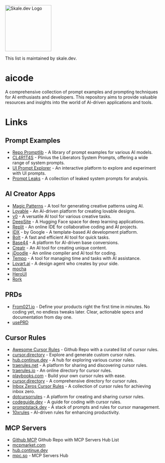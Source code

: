 <img src="https://skale.dev/wp-content/uploads/2024/10/skalelogo_grey_trans-300x150.png" alt="Skale.dev Logo" width="150">

This list is maintained by skale.dev.

# aicode

A comprehensive collection of prompt examples and prompting techniques for AI enthusiasts and developers. This repository aims to provide valuable resources and insights into the world of AI-driven applications and tools.

# Links

## Prompt Examples

- [Repo Promptlib](./promptlib) - A library of prompt examples for various AI models.
- [CL4R1T4S](https://github.com/elder-plinius/CL4R1T4S) - Plinius the Liberators System Prompts, offering a wide range of system prompts.
- [UI Prompt Explorer](https://uiprompt.art/) - An interactive platform to explore and experiment with UI prompts.
- [Prompt Leaks](https://github.com/asgeirtj/system_prompts_leaksg) - A collection of leaked system prompts for analysis.

## AI Creator Apps

- [Magic Patterns](https://www.magicpatterns.com/) - A tool for generating creative patterns using AI.
- [Lovable](https://lovable.dev/) - An AI-driven platform for creating lovable designs.
- [v0](https://v0.dev/) - A versatile AI tool for various creative tasks.
- [DeepSite](https://huggingface.co/spaces/enzostvs/deepsite) - A Hugging Face space for deep learning applications.
- [Replit](https://replit.com/) - An online IDE for collaborative coding and AI projects.
- [IDX](https://idx.google.com/templates) - by Google - A template-based AI development platform.
- [Bolt](https://bolt.new) - A fast and efficient AI tool for quick tasks.
- [Base44](https://base44.com/) - A platform for AI-driven base conversions.
- [Creatr](https://getcreatr.com/) - An AI tool for creating unique content.
- [jDoodle](https://www.jdoodle.ai/) - An online compiler and AI tool for coding.
- [Tempo](https://www.tempo.new/) - A tool for managing time and tasks with AI assistance.
- [Lovart.ai](https://www.lovart.ai/) - A design agent who creates by your side.
- [mocha](https://getmocha.com/)
- [HeroUI](https://www.heroui.com/)
- [Rork](https://rork.com/)

## PRDs

- [From021.io](https://from021.io/) - Define your products right the first time in minutes. No coding yet, no endless tweaks later. Clear, actionable specs and documentation from day one.
- [usePRD](https://useprd.com/)

## Cursor Rules

- [Awesome Cursor Rules](https://github.com/PatrickJS/awesome-cursorrules) - Github Repo with a curated list of cursor rules.
- [cursor.directory](https://cursor.directory/) - Explore and generate custom cursor rules.
- [hub.continue.dev](https://hub.continue.dev/explore/rules) - A hub for exploring various cursor rules.
- [traerules.net](https://traerules.net/) - A platform for sharing and discovering cursor rules.
- [traerules.io](https://traerules.io/) - An online directory for cursor rules.
- [playbooks.com](https://playbooks.com/rules/builder) - Build your own cursor rules with ease.
- [cursor.directory](https://cursor.directory/) - A comprehensive directory for cursor rules.
- [Inbox Zeros Cursor Rules](https://github.com/elie222/inbox-zero/tree/main/.cursor/rules) - A collection of cursor rules for achieving inbox zero.
- [dotcursorrules](https://dotcursorrules.com/) - A platform for creating and sharing cursor rules.
- [codeguide.dev](https://www.codeguide.dev/) - A guide for coding with cursor rules.
- [promptstack.dev](https://promptstack.dev/) - A stack of prompts and rules for cursor management.
- [10xrules](https://10xrules.ai/) - AI-driven rules for enhancing productivity.

## MCP Servers

- [Github MCP](https://github.com/apappascs/mcp-servers-hub) Github Repo with MCP Servers Hub List
- [mcpmarket.com](https://mcpmarket.com/server/hub)
- [hub.continue.dev](https://hub.continue.dev/explore/mcp)
- [mpc.so](https://mcp.so/server/mcp-servers-hub) - MCP Servers Hub
